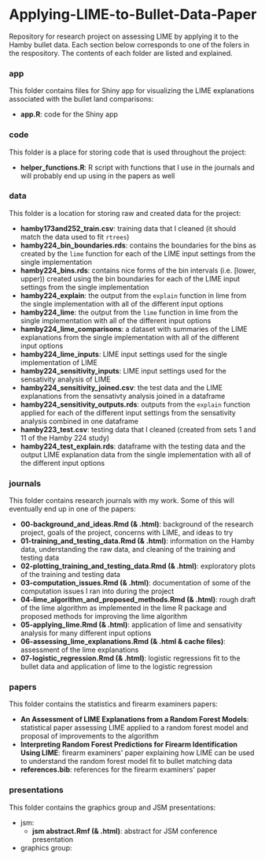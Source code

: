 # Applying-LIME-to-Bullet-Data-Paper

Repository for research project on assessing LIME by applying it to the Hamby bullet data. Each section below corresponds to one of the folers in the respository. The contents of each folder are listed and explained.

### app

This folder contains files for Shiny app for visualizing the LIME explanations associated with the bullet land comparisons: 

- **app.R**: code for the Shiny app

### code

This folder is a place for storing code that is used throughout the project:

- **helper_functions.R**: R script with functions that I use in the journals and will probably end up using in the papers as well

### data

This folder is a location for storing raw and created data for the project:

- **hamby173and252_train.csv**: training data that I cleaned (it should match the data used to fit `rtrees`)
- **hamby224_bin_boundaries.rds**: contains the boundaries for the bins as created by the `lime` function for each of the LIME input settings from the single implementation 
- **hamby224_bins.rds**: contains nice forms of the bin intervals (i.e. [lower, upper)) created using the bin boundaries for each of the LIME input settings from the single implementation 
- **hamby224_explain**: the output from the `explain` function in lime from the single implementation with all of the different input options
- **hamby224_lime**: the output from the `lime` function in lime from the single implementation with all of the different input options
- **hamby224_lime_comparisons**: a dataset with summaries of the LIME explanations from the single implementation with all of the different input options
- **hamby224_lime_inputs**: LIME input settings used for the single implementation of LIME
- **hamby224_sensitivity_inputs**: LIME input settings used for the sensativity analysis of LIME
- **hamby224_sensitivity_joined.csv**: the test data and the LIME explanations from the sensativty analysis joined in a dataframe
- **hamby224_sensitivity_outputs.rds**: outputs from the `explain` function applied for each of the different input settings from the sensativity analysis combined in one dataframe
- **hamby223_test.csv**: testing data that I cleaned (created from sets 1 and 11 of the Hamby 224 study)
- **hamby224_test_explain.rds**: dataframe with the testing data and the output LIME explanation data from the single implementation with all of the different input options
  
### journals

This folder contains research journals with my work. Some of this will eventually end up in one of the papers:

- **00-background_and_ideas.Rmd (& .html)**: background of the research project, goals of the project, concerns with LIME, and ideas to try
- **01-training_and_testing_data.Rmd (& .html)**: information on the Hamby data, understanding the raw data, and cleaning of the training and testing data
- **02-plotting_training_and_testing_data.Rmd (& .html)**: exploratory plots of the training and testing data
- **03-computation_issues.Rmd (& .html)**: documentation of some of the computation issues I ran into during the project
- **04-lime_algorithm_and_proposed_methods.Rmd (& .html)**: rough draft of the lime algorithm as implemented in the lime R package and proposed methods for improving the lime algorithm
- **05-applying_lime.Rmd (& .html)**: application of lime and sensativity analysis for many different input options
- **06-assessing_lime_explanations.Rmd (& .html & cache files)**: assessment of the lime explanations
- **07-logistic_regression.Rmd (& .html)**: logistic regressions fit to the bullet data and application of lime to the logistic regression

### papers

This folder contains the statistics and firearm examiners papers: 

- **An Assessment of LIME Explanations from a Random Forest Models**: statistical paper assessing LIME applied to a random forest model and proposal of improvements to the algorithm
- **Interpreting Random Forest Predictions for Firearm Identification Using LIME**: firearm examiners' paper explaining how LIME can be used to understand the random forest model fit to bullet matching data
- **references.bib**: references for the firearm examiners' paper

### presentations

This folder contains the graphics group and JSM presentations:

- jsm:
    - **jsm abstract.Rmf (& .html)**: abstract for JSM conference presentation
- graphics group:

